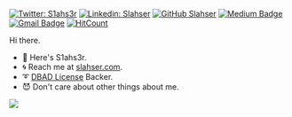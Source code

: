[![Twitter: S1ahs3r](https://img.shields.io/badge/-@S1ahs3r-1ca0f1?style=flat-square&labelColor=1ca0f1&logo=twitter&logoColor=white&link=https://twitter.com/S1ahs3r)](https://twitter.com/S1ahs3r)
[![Linkedin: Slahser](https://img.shields.io/badge/-slahser-blue?style=flat-square&logo=Linkedin&logoColor=white&link=https://www.linkedin.com/in/slahser/)](https://www.linkedin.com/in/slahser/)
[![GitHub Slahser](https://img.shields.io/github/followers/thaiane?label=follow&style=social)](https://github.com/Slahser)
[![Medium Badge](https://img.shields.io/badge/-@S1ahs3r-03a57a?style=flat-square&labelColor=000000&logo=Medium&link=https://medium.com/@S1ahs3r/)](https://medium.com/@S1ahs3r/)
[![Gmail Badge](https://img.shields.io/badge/-skyslahser@gmail.com-c14438?style=flat-square&logo=Gmail&logoColor=white&link=mailto:skyslahser@gmail.com)](mailto:skyslahser@gmail.com)
[![HitCount](http://hits.dwyl.com/Slahser/Slahser.svg)](http://hits.dwyl.com/Slahser/Slahser)

Hi there.

- :star2: Here's S1ahs3r.
- :cyclone: Reach me at [slahser.com](https://www.slahser.com).
- :curly_loop: [DBAD License](https://dbad-license.org/) Backer.
- :smiling_imp: Don't care about other things about me. 

![](https://github-readme-stats.vercel.app/api?username=slahser&show_icons=true&title_color=fff&icon_color=79ff97&text_color=9f9f9f&bg_color=151515)
